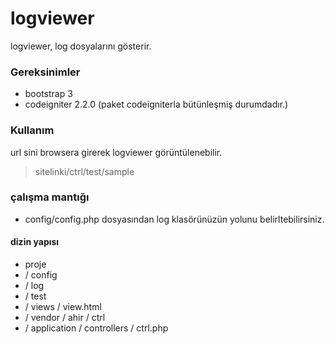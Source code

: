 logviewer
=========
  logviewer, log dosyalarını gösterir.

### Gereksinimler
  * bootstrap 3
  * codeigniter 2.2.0 (paket codeigniterla bütünleşmiş durumdadır.)

### Kullanım
   url sini browsera girerek logviewer görüntülenebilir.
  > sitelinki/ctrl/test/sample  
  
  
### çalışma mantığı 
  * config/config.php dosyasından log klasörünüzün yolunu belirltebilirsiniz.

#### dizin yapısı
* proje
* / config 
* / log
* / test
* / views / view.html
* / vendor / ahir / ctrl
* / application / controllers / ctrl.php

